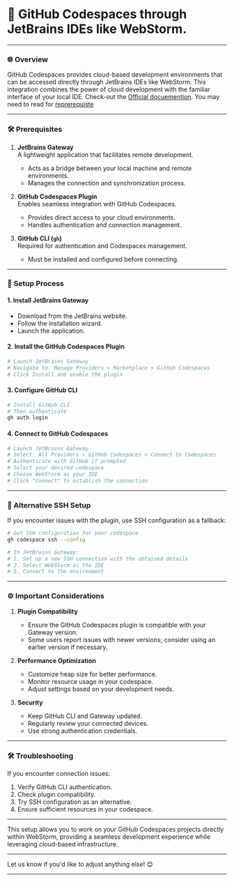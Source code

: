 # 🔲 GitHub Codespaces through JetBrains IDEs like WebStorm.

---

### 🌐 Overview

GitHub Codespaces provides cloud-based development environments that can be accessed directly through JetBrains IDEs like WebStorm. This integration combines the power of cloud development with the familiar interface of your local IDE.
Check-out the [Official docuemention](https://www.jetbrains.com/help/idea/remote-development-a.html#gateway). You may need to read for [reprerequiste](https://www.jetbrains.com/help/idea/prerequisites-for-dev-containers.html)

---

### 🛠️ Prerequisites

1. **JetBrains Gateway**  
   A lightweight application that facilitates remote development.  
   - Acts as a bridge between your local machine and remote environments.  
   - Manages the connection and synchronization process.

2. **GitHub Codespaces Plugin**  
   Enables seamless integration with GitHub Codespaces.  
   - Provides direct access to your cloud environments.  
   - Handles authentication and connection management.

3. **GitHub CLI (`gh`)**  
   Required for authentication and Codespaces management.  
   - Must be installed and configured before connecting.

---

### 📝 Setup Process

#### 1. Install **JetBrains Gateway**  
- Download from the JetBrains website.  
- Follow the installation wizard.  
- Launch the application.

#### 2. Install the **GitHub Codespaces Plugin**  
```bash
# Launch JetBrains Gateway
# Navigate to: Manage Providers > Marketplace > GitHub Codespaces
# Click Install and enable the plugin
```

#### 3. Configure **GitHub CLI**  
```bash
# Install GitHub CLI
# Then authenticate
gh auth login
```

#### 4. Connect to **GitHub Codespaces**  
```bash
# Launch JetBrains Gateway
# Select: All Providers > GitHub Codespaces > Connect to Codespaces
# Authenticate with GitHub if prompted
# Select your desired codespace
# Choose WebStorm as your IDE
# Click "Connect" to establish the connection
```

---

### 🔑 Alternative SSH Setup

If you encounter issues with the plugin, use SSH configuration as a fallback:

```bash
# Get SSH configuration for your codespace
gh codespace ssh --config

# In JetBrains Gateway:
# 1. Set up a new SSH connection with the obtained details
# 2. Select WebStorm as the IDE
# 3. Connect to the environment
```

---

### ⚙️ Important Considerations

1. **Plugin Compatibility**  
   - Ensure the GitHub Codespaces plugin is compatible with your Gateway version.  
   - Some users report issues with newer versions; consider using an earlier version if necessary.

2. **Performance Optimization**  
   - Customize heap size for better performance.  
   - Monitor resource usage in your codespace.  
   - Adjust settings based on your development needs.

3. **Security**  
   - Keep GitHub CLI and Gateway updated.  
   - Regularly review your connected devices.  
   - Use strong authentication credentials.

---

### 🛠️ Troubleshooting

If you encounter connection issues:
1. Verify GitHub CLI authentication.
2. Check plugin compatibility.
3. Try SSH configuration as an alternative.
4. Ensure sufficient resources in your codespace.

---

This setup allows you to work on your GitHub Codespaces projects directly within WebStorm, providing a seamless development experience while leveraging cloud-based infrastructure.

---

Let us know if you'd like to adjust anything else! 😊

---




